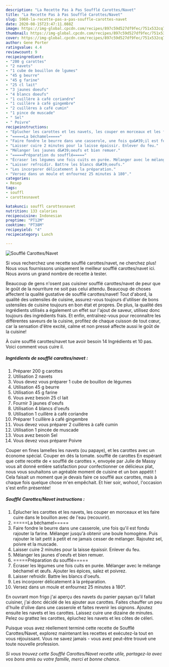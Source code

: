 ```yaml
---
description: "La Recette Pas à Pas Soufflé Carottes/Navet"
title: "La Recette Pas à Pas Soufflé Carottes/Navet"
slug: 5960-la-recette-pas-a-pas-souffle-carottes-navet
date: 2020-08-15T23:47:11.088Z
image: https://img-global.cpcdn.com/recipes/897c59d527df9fec/751x532cq70/souffle-carottesnavet-photo-principale-de-la-recette.jpg
thumbnail: https://img-global.cpcdn.com/recipes/897c59d527df9fec/751x532cq70/souffle-carottesnavet-photo-principale-de-la-recette.jpg
cover: https://img-global.cpcdn.com/recipes/897c59d527df9fec/751x532cq70/souffle-carottesnavet-photo-principale-de-la-recette.jpg
author: Gene Porter
ratingvalue: 4.4
reviewcount: 9
recipeingredient:
- "200 g carottes"
- "2 navets"
- "1 cube de bouillon de lgumes"
- "45 g beurre"
- "45 g farine"
- "25 cl lait"
- "3 jaunes doeufs"
- "4 blancs doeufs"
- "1 cuillère à café coriandre"
- "1 cuillère à café gingembre"
- "2 cuillères à café cumin"
- "1 pince de muscade"
- " Sel"
- " Poivre"
recipeinstructions:
- "Éplucher les carottes et les navets, les couper en morceaux et les faire cuire dans le bouillon avec de l&#39;eau (recouvrir)."
- "=====La béchamel====="
- "Faire fondre le beurre dans une casserole, une fois qu&#39;il est fondu rajouter la farine. Mélanger jusqu&#39;à obtenir une boule homogène. Puis rajouter le lait petit à petit et ne jamais cesser de mélanger. Rajoutez sel, poivre et la muscade."
- "Laisser cuire 2 minutes pour la laisse épaissir. Enlever du feu."
- "Mélanger les jaunes d&#39;oeufs et bien remuer."
- "=====Préparation du soufflé====="
- "Écraser les légumes une fois cuits en purée. Mélanger avec le mélange béchamel et œufs. Ajouter les épices, salez et poivrez."
- "Laisser refroidir. Battre les blancs d&#39;oeufs."
- "Les incorporer délicatement à la préparation."
- "Versez dans un moule et enfournez 25 minutes à 180°."
categories:
- Resep
tags:
- souffl
- carottesnavet

katakunci: souffl carottesnavet 
nutrition: 133 calories
recipecuisine: Indonesian
preptime: "PT12M"
cooktime: "PT38M"
recipeyield: "4"
recipecategory: Lunch

---
```



![Soufflé Carottes/Navet](https://img-global.cpcdn.com/recipes/897c59d527df9fec/751x532cq70/souffle-carottesnavet-photo-principale-de-la-recette.jpg)

Si vous recherchez une recette soufflé carottes/navet, ne cherchez plus! Nous vous fournissons uniquement le meilleur soufflé carottes/navet ici. Nous avons un grand nombre de recette à tester.

Beaucoup de gens n'osent pas cuisiner soufflé carottes/navet de peur que le goût de la nourriture ne soit pas celui attendu. Beaucoup de choses affectent la qualité gustative de soufflé carottes/navet! Tout d'abord, la qualité des ustensiles de cuisine, assurez-vous toujours d'utiliser de bons ustensiles de cuisine toujours en bon état et propres. De plus, la qualité des ingrédients utilisés a également un effet sur l'ajout de saveur, utilisez donc toujours des ingrédients frais. Et enfin, entraînez-vous pour reconnaître les différentes saveurs de la cuisine, profitez de chaque cuisson de tout cœur, car la sensation d'être excité, calme et non pressé affecte aussi le goût de la cuisine!

<!--inarticleads1-->

À cuire soufflé carottes/navet tue avoir besoin 14 Ingrédients et 10 pas. Voici comment vous cuire il.

##### Ingrédients de soufflé carottes/navet :

1. Préparer 200 g carottes
1. Utilisation 2 navets
1. Vous devez vous préparer 1 cube de bouillon de légumes
1. Utilisation 45 g beurre
1. Utilisation 45 g farine
1. Vous avez besoin 25 cl lait
1. Fournir 3 jaunes d&#39;oeufs
1. Utilisation 4 blancs d&#39;oeufs
1. Utilisation 1 cuillère à café coriandre
1. Préparer 1 cuillère à café gingembre
1. Vous devez vous préparer 2 cuillères à café cumin
1. Utilisation 1 pincée de muscade
1. Vous avez besoin  Sel
1. Vous devez vous préparer  Poivre


Couper en fines lamelles les navets (ou papaye), et les carottes avec un économe spécial. Couper en dés la tomate. soufflé de carottes En espérant que cette recette de « soufflé de carottes », envoyée par Julie de Massy vous ait donné entière satisfaction pour confectionner ce délicieux plat, nous vous souhaitons un agréable moment de cuisine et un bon appétit ! Cela faisait un moment que je devais faire ce soufflé aux carottes, mais à chaque fois quelque chose m&#39;en empêchait. Et hier soir, wohoo!, l&#39;occasion s&#39;est enfin présentée! 

<!--inarticleads2-->

##### Soufflé Carottes/Navet instructions :

1. Éplucher les carottes et les navets, les couper en morceaux et les faire cuire dans le bouillon avec de l&#39;eau (recouvrir).
1. =====La béchamel=====
1. Faire fondre le beurre dans une casserole, une fois qu&#39;il est fondu rajouter la farine. Mélanger jusqu&#39;à obtenir une boule homogène. Puis rajouter le lait petit à petit et ne jamais cesser de mélanger. Rajoutez sel, poivre et la muscade.
1. Laisser cuire 2 minutes pour la laisse épaissir. Enlever du feu.
1. Mélanger les jaunes d&#39;oeufs et bien remuer.
1. =====Préparation du soufflé=====
1. Écraser les légumes une fois cuits en purée. Mélanger avec le mélange béchamel et œufs. Ajouter les épices, salez et poivrez.
1. Laisser refroidir. Battre les blancs d&#39;oeufs.
1. Les incorporer délicatement à la préparation.
1. Versez dans un moule et enfournez 25 minutes à 180°.


En ouvrant mon frigo j&#39;ai aperçu des navets du panier paysan qu&#39;il fallait cuisiner, j&#39;ai donc décidé de les ajouter aux carottes. Faites chauffer un peu d&#39;huile d&#39;olive dans une casserole et faites revenir les oignons. Ajoutez ensuite les navets et les carottes. Laissez cuire une dizaine de minutes. Pelez ou grattez les carottes, épluchez les navets et les côtes de céleri. 

<!--inarticleads1-->

<p>
Puisque vous avez réellement terminé cette recette de Soufflé Carottes/Navet, explorez maintenant les recettes et exécutez-la tout en vous réjouissant. Vous ne savez jamais - vous avez peut-être trouvé une toute nouvelle profession.
</p>

<p>
<i>Si vous trouvez cette Soufflé Carottes/Navet recette utile, partagez-la avec vos bons amis ou votre famille, merci et bonne chance.</i>
</p>
